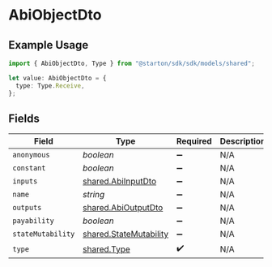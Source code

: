 # AbiObjectDto

## Example Usage

```typescript
import { AbiObjectDto, Type } from "@starton/sdk/sdk/models/shared";

let value: AbiObjectDto = {
  type: Type.Receive,
};
```

## Fields

| Field                                                                   | Type                                                                    | Required                                                                | Description                                                             |
| ----------------------------------------------------------------------- | ----------------------------------------------------------------------- | ----------------------------------------------------------------------- | ----------------------------------------------------------------------- |
| `anonymous`                                                             | *boolean*                                                               | :heavy_minus_sign:                                                      | N/A                                                                     |
| `constant`                                                              | *boolean*                                                               | :heavy_minus_sign:                                                      | N/A                                                                     |
| `inputs`                                                                | [shared.AbiInputDto](../../../sdk/models/shared/abiinputdto.md)         | :heavy_minus_sign:                                                      | N/A                                                                     |
| `name`                                                                  | *string*                                                                | :heavy_minus_sign:                                                      | N/A                                                                     |
| `outputs`                                                               | [shared.AbiOutputDto](../../../sdk/models/shared/abioutputdto.md)       | :heavy_minus_sign:                                                      | N/A                                                                     |
| `payability`                                                            | *boolean*                                                               | :heavy_minus_sign:                                                      | N/A                                                                     |
| `stateMutability`                                                       | [shared.StateMutability](../../../sdk/models/shared/statemutability.md) | :heavy_minus_sign:                                                      | N/A                                                                     |
| `type`                                                                  | [shared.Type](../../../sdk/models/shared/type.md)                       | :heavy_check_mark:                                                      | N/A                                                                     |